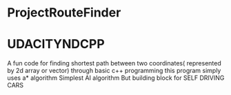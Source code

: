 
# ProjectRouteFinder
   # UDACITYNDCPP
A fun code for finding shortest path </n>
between two coordinates( represented by 2d array or vector) 
through basic c++ programming
this program simply uses a* algorithm
Simplest AI algorithm
But building block for  SELF DRIVING CARS
